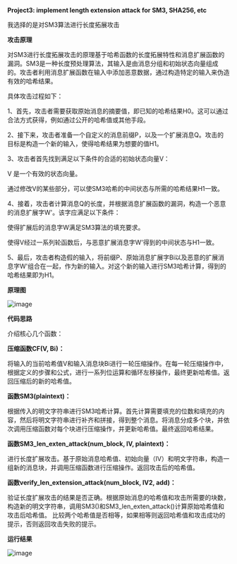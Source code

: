 **Project3: implement length extension attack for SM3, SHA256, etc**

我选择的是对SM3算法进行长度拓展攻击

**攻击原理**

对SM3进行长度拓展攻击的原理基于哈希函数的长度拓展特性和消息扩展函数的漏洞。SM3是一种长度预处理算法，其输入是由消息分组和初始状态向量组成的。攻击者利用消息扩展函数在输入中添加恶意数据，通过构造特定的输入来伪造有效的哈希结果。

具体攻击过程如下：

1、首先，攻击者需要获取原始消息的摘要值，即已知的哈希结果H0。这可以通过合法方式获得，例如通过公开的哈希值或其他手段。

2、接下来，攻击者准备一个自定义的消息前缀P，以及一个扩展消息Q。攻击的目标是构造一个新的输入，使得哈希结果为想要的值H1。

3、攻击者首先找到满足以下条件的合适的初始状态向量V：

V 是一个有效的状态向量。

通过修改V的某些部分，可以使SM3哈希的中间状态与所需的哈希结果H1一致。

4、接着，攻击者计算消息Q的长度，并根据消息扩展函数的漏洞，构造一个恶意的消息扩展字W'。该字应满足以下条件：

使得扩展后的消息字W满足SM3算法的填充要求。

使得V经过一系列轮函数后，与恶意扩展消息字W'得到的中间状态与H1一致。

5、最后，攻击者构造假的输入，将前缀P、原始消息扩展字Bi以及恶意的扩展消息字W'组合在一起，作为新的输入。对这个新的输入进行SM3哈希计算，得到的哈希结果即为H1。

**原理图**

![image](https://github.com/suibianchun/cxcysj/assets/138552183/005aeccc-a73c-4104-8cff-23cea36e307f)

**代码思路**

介绍核心几个函数：

**压缩函数CF(V, Bi)：**

将输入的当前哈希值V和输入消息块Bi进行一轮压缩操作。在每一轮压缩操作中，根据定义的步骤和公式，进行一系列位运算和循环左移操作，最终更新哈希值。返回压缩后的新的哈希值。

**函数SM3(plaintext)：**

根据传入的明文字符串进行SM3哈希计算。首先计算需要填充的位数和填充的内容，然后将明文字符串进行补齐和拼接，得到整个消息。将消息分成多个块，并依次调用压缩函数对每个块进行压缩操作，并更新哈希值。最终返回哈希结果。

**函数SM3_len_exten_attack(num_block, IV, plaintext)：**

进行长度扩展攻击。基于原始消息哈希值、初始向量（IV）和明文字符串，构造一组新的消息块，并调用压缩函数进行压缩操作。返回攻击后的哈希值。

**函数verify_len_extension_attack(num_block, IV2, add)：**

验证长度扩展攻击的结果是否正确。根据原始消息的哈希值和攻击所需要的块数，构造新的明文字符串，调用SM3()和SM3_len_exten_attack()计算原始哈希值和攻击后哈希值。
比较两个哈希值是否相等，如果相等则返回哈希值和攻击成功的提示，否则返回攻击失败的提示。

**运行结果**

![image](https://github.com/suibianchun/cxcysj/assets/138552183/a8029491-f24e-4c30-b388-e904cb24c006)






